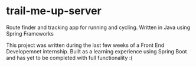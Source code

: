 # trail-me-up-server
Route finder and tracking app for running and cycling. Written in Java using Spring Frameworks

This project was written during the last few weeks of a Front End Developemnet internship. Built as a learning experience using Spring Boot and has yet to be completed with full functionality :(
